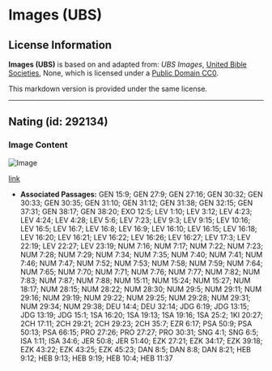 # Images (UBS)

## License Information

**Images (UBS)** is based on and adapted from: _UBS Images_, [United Bible Societies](https://unitedbiblesocieties.org/), None, which is licensed under a [Public Domain CC0](https://creativecommons.org/public-domain/cc0/).

This markdown version is provided under the same license.



--------------------------------

## Nating (id: 292134)

### Image Content

![Image](https://cdn.aquifer.bible/aquifer-content/resources/Media/WEB-0265_goats.jpg)

[link](https://cdn.aquifer.bible/aquifer-content/resources/Media/WEB-0265_goats.jpg)

* **Associated Passages:** GEN 15:9; GEN 27:9; GEN 27:16; GEN 30:32; GEN 30:33; GEN 30:35; GEN 31:10; GEN 31:12; GEN 31:38; GEN 32:15; GEN 37:31; GEN 38:17; GEN 38:20; EXO 12:5; LEV 1:10; LEV 3:12; LEV 4:23; LEV 4:24; LEV 4:28; LEV 5:6; LEV 7:23; LEV 9:3; LEV 9:15; LEV 10:16; LEV 16:5; LEV 16:7; LEV 16:8; LEV 16:9; LEV 16:10; LEV 16:15; LEV 16:18; LEV 16:20; LEV 16:21; LEV 16:22; LEV 16:26; LEV 16:27; LEV 17:3; LEV 22:19; LEV 22:27; LEV 23:19; NUM 7:16; NUM 7:17; NUM 7:22; NUM 7:23; NUM 7:28; NUM 7:29; NUM 7:34; NUM 7:35; NUM 7:40; NUM 7:41; NUM 7:46; NUM 7:47; NUM 7:52; NUM 7:53; NUM 7:58; NUM 7:59; NUM 7:64; NUM 7:65; NUM 7:70; NUM 7:71; NUM 7:76; NUM 7:77; NUM 7:82; NUM 7:83; NUM 7:87; NUM 7:88; NUM 15:11; NUM 15:24; NUM 15:27; NUM 18:17; NUM 28:15; NUM 28:22; NUM 28:30; NUM 29:5; NUM 29:11; NUM 29:16; NUM 29:19; NUM 29:22; NUM 29:25; NUM 29:28; NUM 29:31; NUM 29:34; NUM 29:38; DEU 14:4; DEU 32:14; JDG 6:19; JDG 13:15; JDG 13:19; JDG 15:1; 1SA 16:20; 1SA 19:13; 1SA 19:16; 1SA 25:2; 1KI 20:27; 2CH 17:11; 2CH 29:21; 2CH 29:23; 2CH 35:7; EZR 6:17; PSA 50:9; PSA 50:13; PSA 66:15; PRO 27:26; PRO 27:27; PRO 30:31; SNG 4:1; SNG 6:5; ISA 1:11; ISA 34:6; JER 50:8; JER 51:40; EZK 27:21; EZK 34:17; EZK 39:18; EZK 43:22; EZK 43:25; EZK 45:23; DAN 8:5; DAN 8:8; DAN 8:21; HEB 9:12; HEB 9:13; HEB 9:19; HEB 10:4; HEB 11:37

